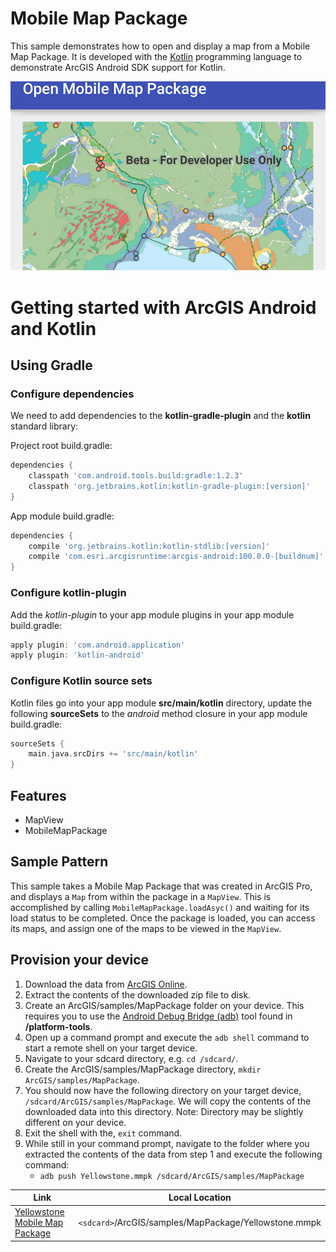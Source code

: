 # Mobile Map Package
This sample demonstrates how to open and display a map from a Mobile Map Package. It is developed with the [Kotlin](http://kotlinlang.org/) programming language to demonstrate ArcGIS Android SDK support for Kotlin.

![Open Mobile Map Package App](open-mmpk.png)

# Getting started with ArcGIS Android and Kotlin

## Using Gradle

### Configure dependencies
We need to add dependencies to the **kotlin-gradle-plugin** and the **kotlin** standard library:

Project root build.gradle:

```groovy
dependencies {
    classpath 'com.android.tools.build:gradle:1.2.3'
    classpath 'org.jetbrains.kotlin:kotlin-gradle-plugin:[version]'
}
```

App module build.gradle:

```groovy
dependencies {
    compile 'org.jetbrains.kotlin:kotlin-stdlib:[version]'
    compile 'com.esri.arcgisruntime:arcgis-android:100.0.0-[buildnum]'
}
```

### Configure kotlin-plugin
Add the _kotlin-plugin_ to your app module plugins in your app module build.gradle:

```groovy
apply plugin: 'com.android.application'
apply plugin: 'kotlin-android'
```

### Configure Kotlin source sets
Kotlin files go into your app module **src/main/kotlin** directory, update the following **sourceSets** to the _android_ method closure in your app module build.gradle:

```groovy
sourceSets {
    main.java.srcDirs += 'src/main/kotlin'
}
```

## Features
- MapView
- MobileMapPackage

## Sample Pattern
This sample takes a Mobile Map Package that was created in ArcGIS Pro, and displays a `Map` from within the package in a `MapView`. This is accomplished by calling `MobileMapPackage.loadAsyc()` and waiting for its load status to be completed. Once the package is loaded, you can access its maps, and assign one of the maps to be viewed in the `MapView`.

## Provision your device
1. Download the data from [ArcGIS Online](https://www.arcgis.com/home/item.html?id=e1f3a7254cb845b09450f54937c16061).  
2. Extract the contents of the downloaded zip file to disk.  
3. Create an ArcGIS/samples/MapPackage folder on your device. This requires you to use the [Android Debug Bridge (adb)](https://developer.android.com/guide/developing/tools/adb.html) tool found in **<sdk-dir>/platform-tools**.
4. Open up a command prompt and execute the ```adb shell``` command to start a remote shell on your target device.
5. Navigate to your sdcard directory, e.g. ```cd /sdcard/```.  
6. Create the ArcGIS/samples/MapPackage directory, ```mkdir ArcGIS/samples/MapPackage```.
7. You should now have the following directory on your target device, ```/sdcard/ArcGIS/samples/MapPackage```. We will copy the contents of the downloaded data into this directory. Note:  Directory may be slightly different on your device.
8. Exit the shell with the, ```exit``` command.
9. While still in your command prompt, navigate to the folder where you extracted the contents of the data from step 1 and execute the following command:
	* ```adb push Yellowstone.mmpk /sdcard/ArcGIS/samples/MapPackage```


Link | Local Location
---------|-------|
|[Yellowstone Mobile Map Package](https://www.arcgis.com/home/item.html?id=e1f3a7254cb845b09450f54937c16061)| `<sdcard>`/ArcGIS/samples/MapPackage/Yellowstone.mmpk |
